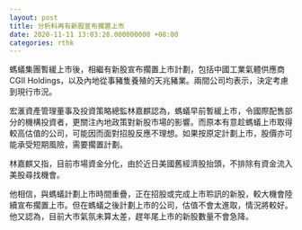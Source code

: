 ```yaml
---
layout: post
title: 分析料再有新股宣布擱置上市
date: 2020-11-11 13:03:28.000000000 +08:00
categories: rthk
---
```


螞蟻集團暫緩上市後，相繼有新股宣布擱置上市計劃，包括中國工業氣體供應商CGII Holdings，以及內地從事豬隻養殖的天兆豬業。兩間公司均表示，決定考慮到現行市況。

宏滙資產管理董事及投資策略總監林嘉麒認為，螞蟻早前暫緩上市，令國際配售部分的機構投資者，更關注內地政策對新股市場的影響。而原本有意趁螞蟻上市取得較高估值的公司，可能因而面對招股反應不理想。如果按原定計劃上市，股價亦可能承受短期風險，需要擱置計劃。

林嘉麒又指，目前市場資金分化，由於近日美國舊經濟股抬頭，不排除有資金流入美股尋找機會。

他相信，與螞蟻計劃上市時間重疊，正在招股或完成上市聆訊的新股，較大機會陸續宣布擱置上市。但在螞蟻之後計劃上市的公司，估值不會太進取，情況將較好。他又認為，目前大市氣氛未算太差，趕年尾上市的新股數量不會急降。
